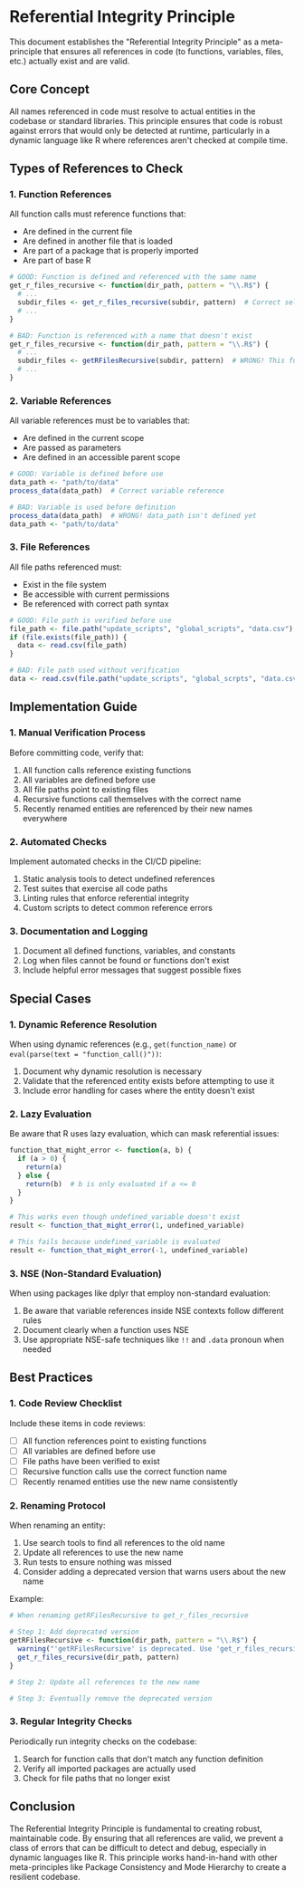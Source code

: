 # Referential Integrity Principle

This document establishes the "Referential Integrity Principle" as a meta-principle that ensures all references in code (to functions, variables, files, etc.) actually exist and are valid.

## Core Concept

All names referenced in code must resolve to actual entities in the codebase or standard libraries. This principle ensures that code is robust against errors that would only be detected at runtime, particularly in a dynamic language like R where references aren't checked at compile time.

## Types of References to Check

### 1. Function References

All function calls must reference functions that:
- Are defined in the current file
- Are defined in another file that is loaded
- Are part of a package that is properly imported
- Are part of base R

```r
# GOOD: Function is defined and referenced with the same name
get_r_files_recursive <- function(dir_path, pattern = "\\.R$") {
  # ...
  subdir_files <- get_r_files_recursive(subdir, pattern)  # Correct self-reference
  # ...
}

# BAD: Function is referenced with a name that doesn't exist
get_r_files_recursive <- function(dir_path, pattern = "\\.R$") {
  # ...
  subdir_files <- getRFilesRecursive(subdir, pattern)  # WRONG! This function doesn't exist
  # ...
}
```

### 2. Variable References

All variable references must be to variables that:
- Are defined in the current scope
- Are passed as parameters
- Are defined in an accessible parent scope

```r
# GOOD: Variable is defined before use
data_path <- "path/to/data"
process_data(data_path)  # Correct variable reference

# BAD: Variable is used before definition
process_data(data_path)  # WRONG! data_path isn't defined yet
data_path <- "path/to/data"
```

### 3. File References

All file paths referenced must:
- Exist in the file system
- Be accessible with current permissions
- Be referenced with correct path syntax

```r
# GOOD: File path is verified before use
file_path <- file.path("update_scripts", "global_scripts", "data.csv")
if (file.exists(file_path)) {
  data <- read.csv(file_path)
}

# BAD: File path used without verification
data <- read.csv(file.path("update_scripts", "global_scrpts", "data.csv"))  # Typo in path!
```

## Implementation Guide

### 1. Manual Verification Process

Before committing code, verify that:

1. All function calls reference existing functions
2. All variables are defined before use
3. All file paths point to existing files
4. Recursive functions call themselves with the correct name
5. Recently renamed entities are referenced by their new names everywhere

### 2. Automated Checks

Implement automated checks in the CI/CD pipeline:

1. Static analysis tools to detect undefined references
2. Test suites that exercise all code paths
3. Linting rules that enforce referential integrity
4. Custom scripts to detect common reference errors

### 3. Documentation and Logging

1. Document all defined functions, variables, and constants
2. Log when files cannot be found or functions don't exist
3. Include helpful error messages that suggest possible fixes

## Special Cases

### 1. Dynamic Reference Resolution

When using dynamic references (e.g., `get(function_name)` or `eval(parse(text = "function_call()"))`:

1. Document why dynamic resolution is necessary
2. Validate that the referenced entity exists before attempting to use it
3. Include error handling for cases where the entity doesn't exist

### 2. Lazy Evaluation

Be aware that R uses lazy evaluation, which can mask referential issues:

```r
function_that_might_error <- function(a, b) {
  if (a > 0) {
    return(a)
  } else {
    return(b)  # b is only evaluated if a <= 0
  }
}

# This works even though undefined_variable doesn't exist
result <- function_that_might_error(1, undefined_variable)  

# This fails because undefined_variable is evaluated
result <- function_that_might_error(-1, undefined_variable)  
```

### 3. NSE (Non-Standard Evaluation)

When using packages like dplyr that employ non-standard evaluation:

1. Be aware that variable references inside NSE contexts follow different rules
2. Document clearly when a function uses NSE
3. Use appropriate NSE-safe techniques like `!!` and `.data` pronoun when needed

## Best Practices

### 1. Code Review Checklist

Include these items in code reviews:

- [  ] All function references point to existing functions
- [  ] All variables are defined before use
- [  ] File paths have been verified to exist
- [  ] Recursive function calls use the correct function name
- [  ] Recently renamed entities use the new name consistently

### 2. Renaming Protocol

When renaming an entity:

1. Use search tools to find all references to the old name
2. Update all references to use the new name
3. Run tests to ensure nothing was missed
4. Consider adding a deprecated version that warns users about the new name

Example:

```r
# When renaming getRFilesRecursive to get_r_files_recursive

# Step 1: Add deprecated version
getRFilesRecursive <- function(dir_path, pattern = "\\.R$") {
  warning("'getRFilesRecursive' is deprecated. Use 'get_r_files_recursive' instead.")
  get_r_files_recursive(dir_path, pattern)
}

# Step 2: Update all references to the new name

# Step 3: Eventually remove the deprecated version
```

### 3. Regular Integrity Checks

Periodically run integrity checks on the codebase:

1. Search for function calls that don't match any function definition
2. Verify all imported packages are actually used
3. Check for file paths that no longer exist

## Conclusion

The Referential Integrity Principle is fundamental to creating robust, maintainable code. By ensuring that all references are valid, we prevent a class of errors that can be difficult to detect and debug, especially in dynamic languages like R. This principle works hand-in-hand with other meta-principles like Package Consistency and Mode Hierarchy to create a resilient codebase.